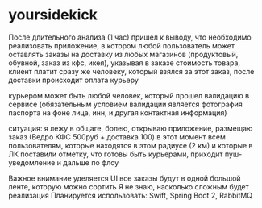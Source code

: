 # yoursidekick

После длительного анализа (1 час) пришел к выводу, что необходимо реализовать приложение, в котором любой пользователь может оставлять заказы на доставку из любых магазинов (продуктовый, обувной, заказ из кфс, икея), указывая в заказе стоимость товара, клиент платит сразу же человеку, который взялся за этот заказ, после доставки происходит оплата курьеру

курьером может быть любой человек, который прошел валидацию в сервисе (обязательным условием валидации является фотография паспорта на фоне лица, инн, и другая контактная информация)

ситуация: я лежу в общаге, болею, открываю приложение, размещаю заказ (Ведро КФС 500руб + доставка 100) 
в этот момент всем пользователям, которые находятся в этом радиусе (2 км) и которые в ЛК поставили отметку, что готовы быть курьерами, приходит пуш-уведомление и дальше по флоу 

Важное внимание уделяется UI все заказы будут в одной большой ленте, которую можно сортить
Я не знаю, насколько сложным будет реализация 
Планируется использовать: Swift, Spring Boot 2, RabbitMQ 
